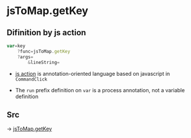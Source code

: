# jsToMap.getKey

## Difinition by js action

```js.js
var=key
	?func=jsToMap.getKey
	?args=
		&lineString=
```

- [js action](#) is annotation-oriented language based on javascript in `CommandClick`

- The `run` prefix definition on `var` is a process annotation, not a variable definition

## Src

-> [jsToMap.getKey](https://github.com/puutaro/CommandClick/blob/master/app/src/main/java/com/puutaro/commandclick/fragment_lib/terminal_fragment/js_interface/text/JsToMap.kt#L29)


